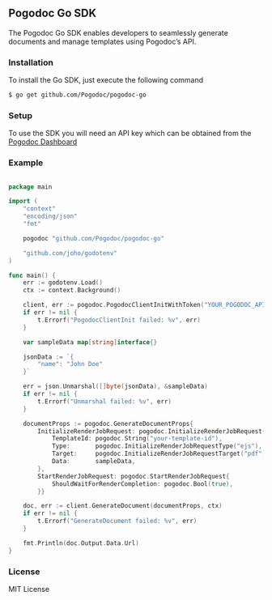 ## Pogodoc Go SDK

The Pogodoc Go SDK enables developers to seamlessly generate documents and manage templates using Pogodoc’s API.

### Installation

To install the Go SDK, just execute the following command

```bash
$ go get github.com/Pogodoc/pogodoc-go
```

### Setup

To use the SDK you will need an API key which can be obtained from the [Pogodoc Dashboard](https://app.pogodoc.com)

### Example

```go

package main

import (
	"context"
	"encoding/json"
	"fmt"

	pogodoc "github.com/Pogodoc/pogodoc-go"

	"github.com/joho/godotenv"
)

func main() {
	err := godotenv.Load()
	ctx := context.Background()

	client, err := pogodoc.PogodocClientInitWithToken("YOUR_POGODOC_API_TOKEN")
	if err != nil {
		t.Errorf("PogodocClientInit failed: %v", err)
	}

	var sampleData map[string]interface{}

	jsonData := `{
		"name": "John Doe"
	}`

	err = json.Unmarshal([]byte(jsonData), &sampleData)
	if err != nil {
		t.Errorf("Unmarshal failed: %v", err)
	}

	documentProps := pogodoc.GenerateDocumentProps{
		InitializeRenderJobRequest: pogodoc.InitializeRenderJobRequest{
			TemplateId: pogodoc.String("your-template-id"),
			Type:       pogodoc.InitializeRenderJobRequestType("ejs"),
			Target:     pogodoc.InitializeRenderJobRequestTarget("pdf"),
			Data:       sampleData,
		},
		StartRenderJobRequest: pogodoc.StartRenderJobRequest{
			ShouldWaitForRenderCompletion: pogodoc.Bool(true),
		}}

	doc, err := client.GenerateDocument(documentProps, ctx)
	if err != nil {
		t.Errorf("GenerateDocument failed: %v", err)
	}

	fmt.Println(doc.Output.Data.Url)
}
```

### License

MIT License
